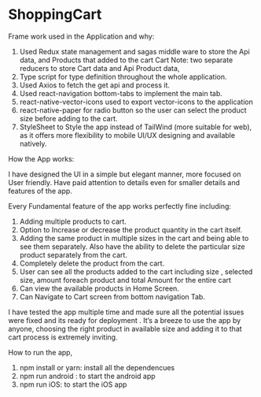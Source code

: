 # ShoppingCart

Frame work used in the Application and why:

1. Used Redux state management and sagas middle ware to store the Api data, and Products that added to the cart Cart
   Note: two separate reducers to store Cart data and Api Product data,
2. Type script for type definition throughout the whole application.
3. Used Axios to fetch the get api and process it.
4. Used react-navigation bottom-tabs to implement the main tab.
5. react-native-vector-icons used to export vector-icons to the application
6. react-native-paper for radio button so the user can select the product size before adding to the cart.
7. StyleSheet to Style the app instead of TailWind (more suitable for web), as it offers more flexibility to mobile UI/UX designing and available natively.

How the App works:

I have designed the UI in a simple but elegant manner, more focused on User friendly.
Have paid attention to details even for smaller details and features of the app.

Every Fundamental feature of the app works perfectly fine including:

1. Adding multiple products to cart.
2. Option to Increase or decrease the product quantity in the cart itself.
3. Adding the same product in multiple sizes in the cart and being able to see them separately.
   Also have the ability to delete the particular size product separately from the cart.
4. Completely delete the product from the cart.
5. User can see all the products added to the cart including size , selected size, amount foreach product and total Amount for the entire cart
6. Can view the available products in Home Screen.
7. Can Navigate to Cart screen from bottom navigation Tab.

I have tested the app multiple time and made sure all the potential issues were fixed and its ready for deployment .
It’s a breeze to use the app by anyone, choosing the right product in available size and adding it to that cart process is extremely inviting.

How to run the app,

1. npm install or yarn: install all the dependencues
2. npm run android : to start the android app
3. npm run iOS: to start the iOS app
